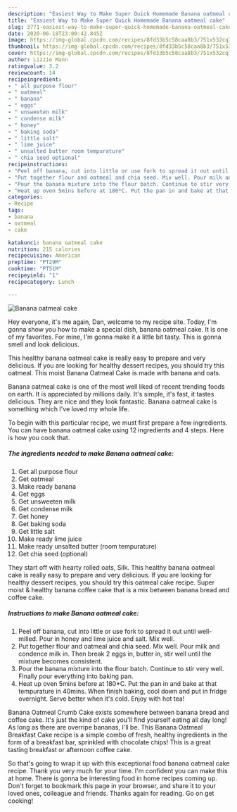 ```yaml
---
description: "Easiest Way to Make Super Quick Homemade Banana oatmeal cake"
title: "Easiest Way to Make Super Quick Homemade Banana oatmeal cake"
slug: 3771-easiest-way-to-make-super-quick-homemade-banana-oatmeal-cake
date: 2020-06-18T23:09:42.845Z
image: https://img-global.cpcdn.com/recipes/8fd33b5c58caa8b3/751x532cq70/banana-oatmeal-cake-recipe-main-photo.jpg
thumbnail: https://img-global.cpcdn.com/recipes/8fd33b5c58caa8b3/751x532cq70/banana-oatmeal-cake-recipe-main-photo.jpg
cover: https://img-global.cpcdn.com/recipes/8fd33b5c58caa8b3/751x532cq70/banana-oatmeal-cake-recipe-main-photo.jpg
author: Lizzie Mann
ratingvalue: 3.2
reviewcount: 14
recipeingredient:
- " all purpose flour"
- " oatmeal"
- " banana"
- " eggs"
- " unsweeten milk"
- " condense milk"
- " honey"
- " baking soda"
- " little salt"
- " lime juice"
- " unsalted butter room tempurature"
- " chia seed optional"
recipeinstructions:
- "Peel off banana, cut into little or use fork to spread it out until well-milled. Pour in honey and lime juice and salt. Mix well."
- "Put together flour and oatmeal and chia seed. Mix well. Pour milk and condence milk in. Then break 2 eggs in, butter in, stir well until the mixture becomes consistent."
- "Pour the banana mixture into the flour batch. Continue to stir very well. Finally pour everything into baking pan."
- "Heat up oven 5mins before at 180*C. Put the pan in and bake at that tempurature in 40mins. When finish baking, cool down and put in fridge overnight. Serve better when it&#39;s cold. Enjoy with hot tea!"
categories:
- Recipe
tags:
- banana
- oatmeal
- cake

katakunci: banana oatmeal cake 
nutrition: 215 calories
recipecuisine: American
preptime: "PT29M"
cooktime: "PT51M"
recipeyield: "1"
recipecategory: Lunch

---
```



![Banana oatmeal cake](https://img-global.cpcdn.com/recipes/8fd33b5c58caa8b3/751x532cq70/banana-oatmeal-cake-recipe-main-photo.jpg)

Hey everyone, it's me again, Dan, welcome to my recipe site. Today, I'm gonna show you how to make a special dish, banana oatmeal cake. It is one of my favorites. For mine, I'm gonna make it a little bit tasty. This is gonna smell and look delicious.

This healthy banana oatmeal cake is really easy to prepare and very delicious. If you are looking for healthy dessert recipes, you should try this oatmeal. This moist Banana Oatmeal Cake is made with banana and oats.

Banana oatmeal cake is one of the most well liked of recent trending foods on earth. It is appreciated by millions daily. It's simple, it's fast, it tastes delicious. They are nice and they look fantastic. Banana oatmeal cake is something which I've loved my whole life.


To begin with this particular recipe, we must first prepare a few ingredients. You can have banana oatmeal cake using 12 ingredients and 4 steps. Here is how you cook that.

<!--inarticleads1-->

##### The ingredients needed to make Banana oatmeal cake:

1. Get  all purpose flour
1. Get  oatmeal
1. Make ready  banana
1. Get  eggs
1. Get  unsweeten milk
1. Get  condense milk
1. Get  honey
1. Get  baking soda
1. Get  little salt
1. Make ready  lime juice
1. Make ready  unsalted butter (room tempurature)
1. Get  chia seed (optional)


They start off with hearty rolled oats, Silk. This healthy banana oatmeal cake is really easy to prepare and very delicious. If you are looking for healthy dessert recipes, you should try this oatmeal cake recipe. Super moist &amp; healthy banana coffee cake that is a mix between banana bread and coffee cake. 

<!--inarticleads2-->

##### Instructions to make Banana oatmeal cake:

1. Peel off banana, cut into little or use fork to spread it out until well-milled. Pour in honey and lime juice and salt. Mix well.
1. Put together flour and oatmeal and chia seed. Mix well. Pour milk and condence milk in. Then break 2 eggs in, butter in, stir well until the mixture becomes consistent.
1. Pour the banana mixture into the flour batch. Continue to stir very well. Finally pour everything into baking pan.
1. Heat up oven 5mins before at 180*C. Put the pan in and bake at that tempurature in 40mins. When finish baking, cool down and put in fridge overnight. Serve better when it&#39;s cold. Enjoy with hot tea!


Banana Oatmeal Crumb Cake exists somewhere between banana bread and coffee cake. It&#39;s just the kind of cake you&#39;ll find yourself eating all day long! As long as there are overripe bananas, I&#39;ll be. This Banana Oatmeal Breakfast Cake recipe is a simple combo of fresh, healthy ingredients in the form of a breakfast bar, sprinkled with chocolate chips! This is a great tasting breakfast or afternoon coffee cake. 

So that's going to wrap it up with this exceptional food banana oatmeal cake recipe. Thank you very much for your time. I'm confident you can make this at home. There is gonna be interesting food in home recipes coming up. Don't forget to bookmark this page in your browser, and share it to your loved ones, colleague and friends. Thanks again for reading. Go on get cooking!
